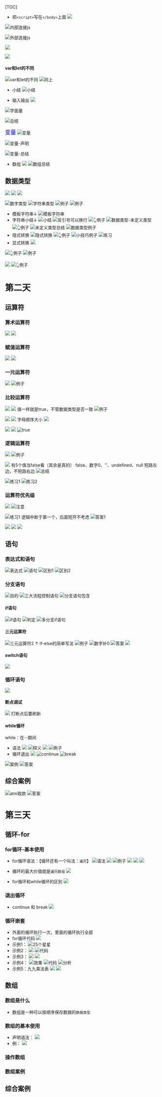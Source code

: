 [TOC]
- 把`<script>`写在`</body>`上面
![](2022-09-04-16-46-58.png)

![内部连接js](2022-09-04-16-50-18.png)

![外部连接js](2022-09-04-16-53-12.png)

![](2022-09-04-16-55-29.png)

![](2022-09-04-17-02-50.png)

#### var和let的不同
![var和let的不同](2022-09-05-19-49-53.png)
![同上](2022-09-05-19-50-51.png)
- 小结
![小结](2022-09-04-17-03-30.png)

- 输入输出
![](2022-09-04-17-05-43.png)

![字面量](2022-09-04-17-30-47.png)

![总结](2022-09-04-17-31-32.png)

<font color="0000dd" size="4">变量</font>
![变量](2022-09-04-17-34-12.png)

![变量-声明](2022-09-04-17-37-09.png)

![变量-总结](2022-09-04-18-09-49.png)
- 数组
![](2022-09-04-19-10-57.png)
![数组总结](2022-09-04-19-16-42.png)

## 数据类型
![](2022-09-04-19-19-58.png)
![](2022-09-05-20-01-17.png)
![](2022-09-04-19-19-42.png)

![数字类型](2022-09-04-19-23-57.png)
![字符串类型](2022-09-04-19-24-36.png)
![例子](2022-09-04-19-30-20.png)
![例子](2022-09-04-19-32-43.png)
- 模板字符串↓
![模板字符串](2022-09-04-19-59-48.png)
- 字符串小结↓ 
![小结](2022-09-04-20-17-24.png)
![反引号可以换行](2022-09-04-20-16-42.png)
![👆例子](2022-09-04-20-11-53.png)
![数据类型-未定义类型](2022-09-05-13-18-06.png)
![👆例子](2022-09-05-13-18-52.png)
![未定义类型总结](2022-09-05-13-26-56.png)
![数据类型例子](2022-09-05-13-40-02.png)
- 隐式转换
![隐式转换](2022-09-05-13-46-25.png)
![👆例子](2022-09-05-13-46-15.png)
![小技巧例子](2022-09-05-13-48-14.png)
![练习](2022-09-05-13-51-16.png)
- 显式转换
![](2022-09-05-13-52-49.png)

![👆例子](2022-09-05-13-55-26.png)
![例子](2022-09-05-13-59-08.png)

![](2022-09-05-13-59-51.png)
![👆例子](2022-09-05-14-00-47.png)




# 第二天
## 运算符


### 算术运算符
![](2022-09-05-21-17-21.png)
![](2022-09-05-21-04-34.png)
### 赋值运算符
![](2022-09-05-21-18-10.png)
![](2022-09-05-21-16-23.png)
### 一元运算符

![](2022-09-05-21-20-23.png)
![例子](2022-09-05-21-20-51.png)
### 比较运算符
![](2022-09-06-18-36-47.png)
![](2022-09-06-18-38-21.png)
值一样就是true，不管数据类型是否一致
![例子](2022-09-06-18-42-28.png)

![](2022-09-06-18-42-53.png)
![](2022-09-06-18-50-24.png)
字母顺序大小
![](2022-09-06-18-47-09.png)

![](2022-09-06-18-50-02.png)
![](2022-09-06-18-49-32.png)
![true](2022-09-06-18-50-35.png)

### 逻辑运算符
![](2022-09-06-18-52-15.png)
![例子](2022-09-06-18-57-43.png)

![](2022-09-06-19-05-48.png)
有5个值当false看（其余是真的）
false、数字0、''、undefined、null
短路左边，不短路右边
![总结](2022-09-06-19-10-27.png)

![练习1](2022-09-06-19-13-13.png)
![练习2](2022-09-06-19-17-02.png)

### 运算符优先级
![](2022-09-06-19-19-59.png)
![注意](2022-09-06-19-24-31.png)

![练习1](2022-09-06-19-31-57.png)
逻辑中断于第一个，后面短开不考虑
![答案1](2022-09-06-19-32-16.png)

![](2022-09-06-19-36-28.png)
![](2022-09-06-19-36-22.png)
![](2022-09-06-19-37-02.png)



## 语句
### 表达式和语句
![表达式](2022-09-06-19-38-46.png)
![语句](2022-09-06-19-40-54.png)
![区别1](2022-09-06-19-42-18.png)
![区别2](2022-09-06-19-42-39.png)
### 分支语句
![目的](2022-09-06-19-43-34.png)
![三大流程控制语句](2022-09-06-19-44-43.png)
![分支语句包含](2022-09-06-19-45-32.png)
#### if语句
![if语句](2022-09-06-19-47-10.png)
![判定](2022-09-06-19-49-58.png)
![多分支if语句](2022-09-06-20-05-00.png)
#### 三元运算符
![三元运算符2](2022-09-07-12-52-00.png)
 ↑ if-else的简单写法
![例子](2022-09-07-13-02-13.png)
![数字补0](2022-09-07-13-09-58.png)
![答案](2022-09-07-13-16-52.png)
![](2022-09-07-13-22-14.png)
#### switch语句
![](2022-09-07-13-27-33.png)


### 循环语句

![](2022-09-07-20-49-49.png)

#### 断点调试 
![](2022-09-07-21-08-39.png)
打断点后要刷新
#### while循环
while：在···期间
- 语法
![](2022-09-07-21-10-23.png)
![释义](2022-09-07-21-11-23.png)
![](2022-09-07-21-14-36.png)
![例子](2022-09-07-21-19-03.png)
- 循环退出
![](2022-09-07-21-36-38.png)
![continue](2022-09-07-21-37-08.png)
![break](2022-09-07-21-37-35.png)

![案例](2022-09-07-21-56-21.png)
![答案](2022-09-07-21-56-46.png)

## 综合案例
![atm取款](2022-09-08-16-04-14.png)
![答案](2022-09-08-16-06-12.png)


# 第三天

## 循环-for

### for循环-基本使用
- for循环语法：【循环还有一个叫法：`遍历`】
![语法](2022-09-08-17-25-55.png)
![](2022-09-08-17-29-04.png)
![例子](2022-09-08-17-31-05.png)
![](2022-09-08-17-44-50.png)
![](2022-09-08-17-44-26.png)
![](2022-09-08-17-47-09.png)
- 循环的最大价值就是`遍历数组`
![](2022-09-08-18-04-17.png)

- for循环和while循环的区别
![](2022-09-08-18-06-57.png)

### 退出循环

- continue 和 break
  ![](2022-09-08-18-25-39.png)

### 循环嵌套

- 外面的循环执行一次，里面的循环执行全部
- for循环代码
![](2022-09-08-18-26-35.png)
- 示例1：
![25个星星](2022-09-08-18-28-45.png)
- 示例2：
![](2022-09-08-18-36-51.png)
![代码](2022-09-08-18-40-00.png)
- 示例3：
![](2022-09-08-20-26-45.png)
![](2022-09-08-20-27-09.png)
- 示例4：
![效果](2022-09-08-20-35-05.png)
![代码](2022-09-08-20-34-54.png)
![分析](2022-09-08-20-36-28.png)
- 示例5：九九乘法表
![](2022-09-08-20-40-46.png)
![](2022-09-08-20-40-55.png)


## 数组

### 数组是什么
- 数组是一种可以按顺序保存数据的`数据类型`

### 数组的基本使用
- 声明语法：
![](2022-09-08-20-51-31.png)
- 例：
![](2022-09-08-20-52-26.png)

### 操作数组

### 数组案例




## 综合案例
